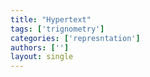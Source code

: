 ```yaml
---
title: "Hypertext"
tags: ['trignometry']
categories: ['represntation']
authors: ['']
layout: single
---
```

